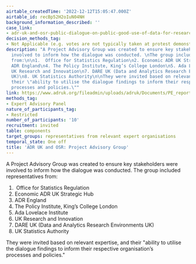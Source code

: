 ```yaml
---
airtable_createdTime: '2022-12-12T15:05:47.000Z'
airtable_id: recBp52H2oIuN04NH
background_information_described: ''
case_link:
- adr-uk-and-osr-public-dialogue-on-public-good-use-of-data-for-research-and-statistics
decision_methods_tag:
- Not Applicable (e.g. votes are not typically taken at protest demonstrations)
description: "A Project Advisory Group was created to ensure key stakeholders were
  involved to inform how the dialogue was conducted. \nThe group included representatives
  from:\n\n1.  Office for Statistics Regulation\n2. Economic ADR UK Strategic Hub \n3.
  ADR England\n4. The Policy Institute, King’s College London\n5. Ada Lovelace Institute\n6.
  UK Research and Innovation\n7. DARE UK (Data and Analytics Research Environments
  UK)\n8. UK Statistics Authority\n\nThey were invited based on relevant expertise, and
  their \"ability to utilise the dialogue findings to inform their respective organisation’s
  processes and policies.\""
link: https://www.adruk.org/fileadmin/uploads/adruk/Documents/PE_reports/ADR_UK_OSR_Public_Dialogue_final_report_October_2022.pdf
methods_tag:
- Expert Advisory Panel
nature_of_participants_tag:
- Restricted
number_of_participants: '10'
recruitment: invited
table: components
target_groups: representatives from relevant expert organisations
temporal_state: One off
title: 'ADR UK and OSR: Project Advisory Group'
---
```


A Project Advisory Group was created to ensure key stakeholders were involved to inform how the dialogue was conducted. 
The group included representatives from:

1.  Office for Statistics Regulation
2. Economic ADR UK Strategic Hub 
3. ADR England
4. The Policy Institute, King’s College London
5. Ada Lovelace Institute
6. UK Research and Innovation
7. DARE UK (Data and Analytics Research Environments UK)
8. UK Statistics Authority

They were invited based on relevant expertise, and their "ability to utilise the dialogue findings to inform their respective organisation’s processes and policies."